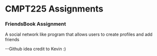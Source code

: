 # CMPT225 Assignments

### FriendsBook Assignment

A social network like program that allows users to create profiles and add friends


--Github idea credit to Kevin :)

